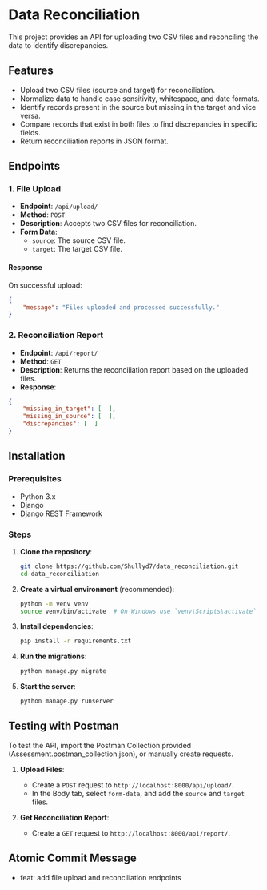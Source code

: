 # Data Reconciliation 

This project provides an API for uploading two CSV files and reconciling the data to identify discrepancies.

## Features

- Upload two CSV files (source and target) for reconciliation.
- Normalize data to handle case sensitivity, whitespace, and date formats.
- Identify records present in the source but missing in the target and vice versa.
- Compare records that exist in both files to find discrepancies in specific fields.
- Return reconciliation reports in JSON format.

## Endpoints

### 1. File Upload

- **Endpoint**: `/api/upload/`
- **Method**: `POST`
- **Description**: Accepts two CSV files for reconciliation.
- **Form Data**:
  - `source`: The source CSV file.
  - `target`: The target CSV file.

#### Response

On successful upload:
```json
{
    "message": "Files uploaded and processed successfully."
}
```

### 2. Reconciliation Report

- **Endpoint**: `/api/report/`
- **Method**: `GET`
- **Description**: Returns the reconciliation report based on the uploaded files.
- **Response**:
```json
{
    "missing_in_target": [  ],
    "missing_in_source": [  ],
    "discrepancies": [  ]
}
```

## Installation

### Prerequisites

- Python 3.x
- Django
- Django REST Framework

### Steps

1. **Clone the repository**:
   ```bash
   git clone https://github.com/Shullyd7/data_reconciliation.git
   cd data_reconciliation
   ```

2. **Create a virtual environment** (recommended):
   ```bash
   python -m venv venv
   source venv/bin/activate  # On Windows use `venv\Scripts\activate`
   ```

3. **Install dependencies**:
   ```bash
   pip install -r requirements.txt
   ```

4. **Run the migrations**:
   ```bash
   python manage.py migrate
   ```

5. **Start the server**:
   ```bash
   python manage.py runserver
   ```

## Testing with Postman

To test the API, import the Postman Collection provided (Assessment.postman_collection.json), or manually create requests.

1. **Upload Files**:
   - Create a `POST` request to `http://localhost:8000/api/upload/`.
   - In the Body tab, select `form-data`, and add the `source` and `target` files.

2. **Get Reconciliation Report**:
   - Create a `GET` request to `http://localhost:8000/api/report/`.

## Atomic Commit Message

- feat: add file upload and reconciliation endpoints
